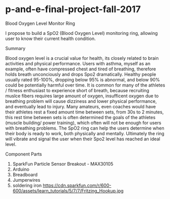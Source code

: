 # p-and-e-final-project-fall-2017

Blood Oxygen Level Monitor Ring

I propose to build a SpO2 (Blood Oxygen Level) monitoring ring, allowing user to know their current health condition.


Summary

Blood oxygen level is a crucial value for health, its closely related to brain activities and physical performance. Users with asthma, myself as an example, often have compressed chest and tired of breathing, therefore holds breath unconciously and drops Spo2 dramatically. Healthy people usually rated 95-100%, dropping below 95% is abnormal, and below 90% could be potentially harmful over time. It is common for many of the athletes / fitness enthusiast to experience short of breath, because recruiting muslce fibers requires large amount of oxygen, insufficent oxygen due to breathing problem will cause dizziness and lower physical performance, and eventually lead to injury. Many amateurs, even coaches would have their athletes rest a fixed amount time between sets, from 30s to 2 minutes, this rest time between sets is often determined the goals of the athletes (muscle building/ power training), which often will not be enough for users with breathing problems. The SpO2 ring can help the users determine when their body is ready to work, both physically and mentally. Ultimately the ring will vibrate and signal the user when their Spo2 level has reached an ideal level. 


Component Parts

1. SparkFun Particle Sensor Breakout - MAX30105
2. Arduino
3. Breadboard
4. Jumperwires
5. soldering iron
https://cdn.sparkfun.com/r/600-600/assets/learn_tutorials/5/7/7/Fritzing_Hookup.jpg

